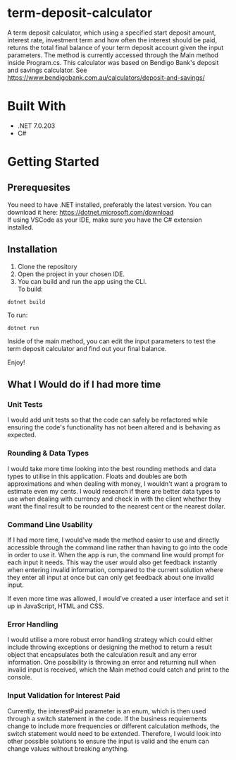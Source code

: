# term-deposit-calculator
A term deposit calculator, which using a specified start deposit amount, interest rate, investment term and how often the interest should be paid, returns the total final balance of your term deposit account given the input parameters. The method is currently accessed through the Main method inside Program.cs. This calculator was based on Bendigo Bank's deposit and savings calculator. See https://www.bendigobank.com.au/calculators/deposit-and-savings/ 

# Built With
- .NET 7.0.203
- C#

# Getting Started
## Prerequesites 
You need to have .NET installed, preferably the latest version. You can download it here: https://dotnet.microsoft.com/download  
If using VSCode as your IDE, make sure you have the C# extension installed.  

## Installation
1. Clone the repository
2. Open the project in your chosen IDE.  
3. You can build and run the app using the CLI.  
To build: 
```
dotnet build  
```
To run: 
```
dotnet run
```
Inside of the main method, you can edit the input parameters to test the term deposit calculator and find out your final balance.

Enjoy!

## What I Would do if I had more time
### Unit Tests
I would add unit tests so that the code can safely be refactored while ensuring the code's functionality has not been altered and is behaving as expected. 

### Rounding & Data Types
I would take more time looking into the best rounding methods and data types to utilise in this application. Floats and doubles are both approximations and when dealing with money, I wouldn't want a program to estimate even my cents. 
I would research if there are better data types to use when dealing with currency and check in with the client whether they want the final result to be rounded to the nearest cent or the nearest dollar. 

### Command Line Usability
If I had more time, I would've made the method easier to use and directly accessible through the command line rather than having to go into the code in order to use it. When the app is run, the command line would prompt for each input it needs. This way the user would also get feedback instantly when entering invalid information, compared to the current solution where they enter all input at once but can only get feedback about one invalid input. 

If even more time was allowed, I would've created a user interface and set it up in JavaScript, HTML and CSS.  

### Error Handling
I would utilise a more robust error handling strategy which could either include throwing exceptions or designing the method to return a result object that encapsulates both the calculation result and any error information. One possibility is throwing an error and returning null when invalid input is received, which the Main method could catch and print to the console. 

### Input Validation for Interest Paid
Currently, the interestPaid parameter is an enum, which is then used through a switch statement in the code.  If the business requirements change to include more frequencies or different calculation methods, the switch statement would need to be extended. Therefore, I would look into other possible solutions to ensure the input is valid and the enum can change values without breaking anything. 
